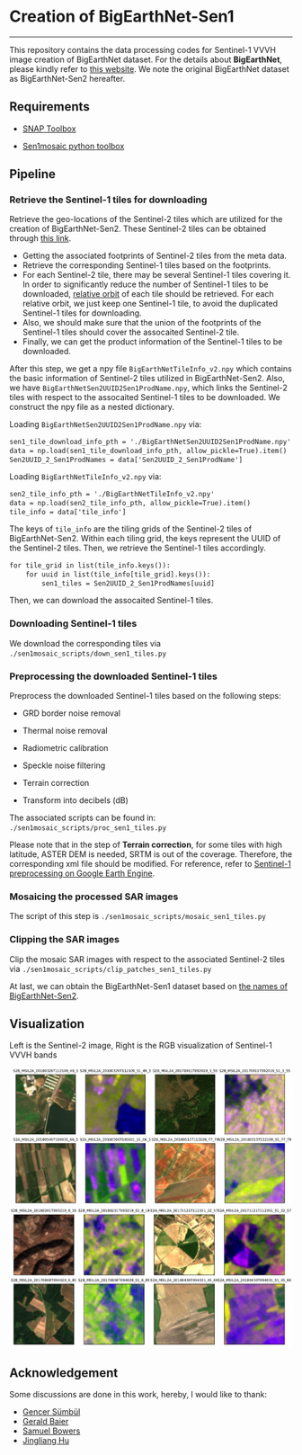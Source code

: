 # Creation of BigEarthNet-Sen1

---

This repository contains the data processing codes for Sentinel-1 VVVH image creation of BigEarthNet dataset. For the details about **BigEarthNet**, please kindly refer to [this website](http://bigearth.net/). We note the original BigEarthNet dataset as BigEarthNet-Sen2 hereafter. 

## Requirements

* [SNAP Toolbox](http://step.esa.int/main/download/snap-download/)

* [Sen1mosaic python toolbox](https://readthedocs.org/projects/sen1mosaic/downloads/pdf/latest/)
  
## Pipeline

### Retrieve the Sentinel-1 tiles for downloading

Retrieve the geo-locations of the Sentinel-2 tiles which are utilized for the creation of BigEarthNet-Sen2. These Sentinel-2 tiles can be obtained through [this link](https://gitlab.tubit.tu-berlin.de/rsim/bigearthnet-tools).

* Getting the associated footprints of Sentinel-2 tiles from the meta data.
* Retrieve the corresponding Sentinel-1 tiles based on the footprints.
* For each Sentinel-2 tile, there may be several Sentinel-1 tiles covering it. In order to significantly reduce the number of Sentinel-1 tiles to be downloaded, [relative orbit](https://sentinel.esa.int/web/sentinel/missions/sentinel-1/satellite-description/orbit) of each tile should be retrieved. For each relative orbit, we just keep one Sentinel-1 tile, to avoid the duplicated Sentinel-1 tiles for downloading.
* Also, we should make sure that the union of the footprints of the Sentinel-1 tiles should cover the assocaited Sentinel-2 tile.
* Finally, we can get the product information of the Sentinel-1 tiles to be downloaded.

After this step, we get a npy file `BigEarthNetTileInfo_v2.npy` which contains the basic information of Sentinel-2 tiles utilized in BigEarthNet-Sen2. Also, we have `BigEarthNetSen2UUID2Sen1ProdName.npy`, which links the Sentinel-2 tiles with respect to the assocaited Sentinel-1 tiles to be downloaded. We construct the npy file as a nested dictionary. 

Loading `BigEarthNetSen2UUID2Sen1ProdName.npy` via:

```
sen1_tile_download_info_pth = './BigEarthNetSen2UUID2Sen1ProdName.npy'
data = np.load(sen1_tile_download_info_pth, allow_pickle=True).item()
Sen2UUID_2_Sen1ProdNames = data['Sen2UUID_2_Sen1ProdName']
```

Loading `BigEarthNetTileInfo_v2.npy` via:
```
sen2_tile_info_pth = './BigEarthNetTileInfo_v2.npy'
data = np.load(sen2_tile_info_pth, allow_pickle=True).item()
tile_info = data['tile_info']
```
The keys of `tile_info` are the tiling grids of the Sentinel-2 tiles of BigEarthNet-Sen2. Within each tiling grid, the keys represent the UUID of the Sentinel-2 tiles. Then, we retrieve the Sentinel-1 tiles accordingly.
```
for tile_grid in list(tile_info.keys()):
    for uuid in list(tile_info[tile_grid].keys()):
        sen1_tiles = Sen2UUID_2_Sen1ProdNames[uuid]
```
Then, we can download the assocaited Sentinel-1 tiles.

### Downloading Sentinel-1 tiles

We download the corresponding tiles via `./sen1mosaic_scripts/down_sen1_tiles.py`

### Preprocessing the downloaded Sentinel-1 tiles

Preprocess the downloaded Sentinel-1 tiles based on the following steps:

- GRD border noise removal

- Thermal noise removal

- Radiometric calibration

- Speckle noise filtering

- Terrain correction

- Transform into decibels (dB)

The associated scripts can be found in: `./sen1mosaic_scripts/proc_sen1_tiles.py`

Please note that in the step of **Terrain correction**, for some tiles with high latitude, ASTER DEM is needed, SRTM is out of the coverage. Therefore, the corresponding xml file should be modified. For reference, refer to [Sentinel-1 preprocessing on Google Earth Engine](https://developers.google.com/earth-engine/sentinel1).

### Mosaicing the processed SAR images

The script of this step is `./sen1mosaic_scripts/mosaic_sen1_tiles.py`


### Clipping the SAR images

Clip the mosaic SAR images with respect to the associated Sentinel-2 tiles via `./sen1mosaic_scripts/clip_patches_sen1_tiles.py`

At last, we can obtain the BigEarthNet-Sen1 dataset based on [the names of BigEarthNet-Sen2](https://gitlab.tubit.tu-berlin.de/rsim/bigearthnet-tools/blob/master/files/tile_names_and_links.csv).

## Visualization

Left is the Sentinel-2 image, Right is the RGB visualization of Sentinel-1 VVVH bands

![alt text](./Selection_004.png)
![alt text](./Selection_005.png)

## Acknowledgement

Some discussions are done in this work, hereby, I would like to thank:

* [Gencer Sümbül](https://www.rsim.tu-berlin.de/menue/team/gencer_suembuel/)
* [Gerald Baier](https://www.geoinformatics2018.com/member/geraldbaier/)
* [Samuel Bowers](https://www.research.ed.ac.uk/portal/en/persons/sam-bowers(75f5449d-1306-430e-99a1-c474eadeda50).html)
* [Jingliang Hu](https://www.sipeo.bgu.tum.de/team/20-people/77-jingliang-hu)

